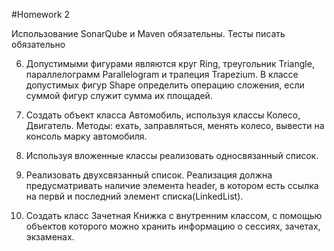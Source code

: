 #Homework 2

Использование  SonarQube и Maven обязательны. Тесты писать обязательно

6. Допустимыми фигурами являются круг Ring, треугольник Triangle, параллелограмм Parallelogram и трапеция Trapezium. В классе допустимых фигур Shape определить операцию сложения, если суммой фигур служит сумма их площадей.

7. Создать объект класса Автомобиль, используя классы Колесо, Двигатель. Методы: ехать, заправляться, менять колесо, вывести на консоль марку автомобиля.

8.    Используя вложенные классы реализовать односвязанный список.

9. Реализовать двухсвязанный список. Реализация должна предусматривать наличие элемента header, в котором есть ссылка на первй и последний элемент списка(LinkedList).

10. Создать класс Зачетная Книжка с внутренним классом, с помощью объектов которого можно хранить информацию о сессиях, зачетах, 
экзаменах.